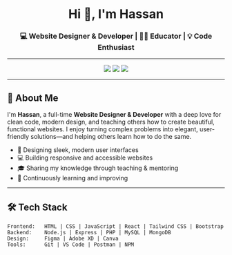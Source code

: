 <h1 align="center">Hi 👋, I'm Hassan</h1>
<h3 align="center">💻 Website Designer & Developer | 👨‍🏫 Educator | 💡 Code Enthusiast</h3>

---

<p align="center">
  <img src="https://img.shields.io/badge/Code%20with%20Passion-%23f97316.svg?style=for-the-badge" />
  <img src="https://img.shields.io/badge/Teaching%20is%20my%20Superpower-%239b59b6.svg?style=for-the-badge" />
  <img src="https://img.shields.io/badge/Web%20Wizardry-%231abc9c.svg?style=for-the-badge" />
</p>

---

## 🚀 About Me

I'm **Hassan**, a full-time **Website Designer & Developer** with a deep love for clean code, modern design, and teaching others how to create beautiful, functional websites. I enjoy turning complex problems into elegant, user-friendly solutions—and helping others learn how to do the same.

- 🎨 Designing sleek, modern user interfaces
- 💻 Building responsive and accessible websites
- 🎓 Sharing my knowledge through teaching & mentoring
- 🔁 Continuously learning and improving

---

## 🛠️ Tech Stack

```text
Frontend:   HTML | CSS | JavaScript | React | Tailwind CSS | Bootstrap
Backend:    Node.js | Express | PHP | MySQL | MongoDB
Design:     Figma | Adobe XD | Canva
Tools:      Git | VS Code | Postman | NPM
